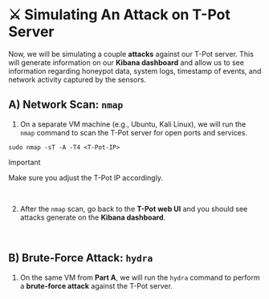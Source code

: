 # ⚔️ Simulating An Attack on T-Pot Server

Now, we will be simulating a couple **attacks** against our T-Pot server. This will generate information on our **Kibana dashboard** and allow us to see information regarding honeypot data, system logs, timestamp of events, and network activity captured by the sensors.

## A) Network Scan: `nmap`

1. On a separate VM machine (e.g., Ubuntu, Kali Linux), we will run the `nmap` command to scan the T-Pot server for open ports and services.

````
sudo nmap -sT -A -T4 <T-Pot-IP>
````

> [!IMPORTANT]
> Make sure you adjust the T-Pot IP accordingly.

</br>

2. After the `nmap` scan, go back to the **T-Pot web UI** and you should see attacks generate on the **Kibana dashboard**.


</br>

## B) Brute-Force Attack: `hydra`

1. On the same VM from **Part A**, we will run the `hydra` command to perform a **brute-force attack** against the T-Pot server.

